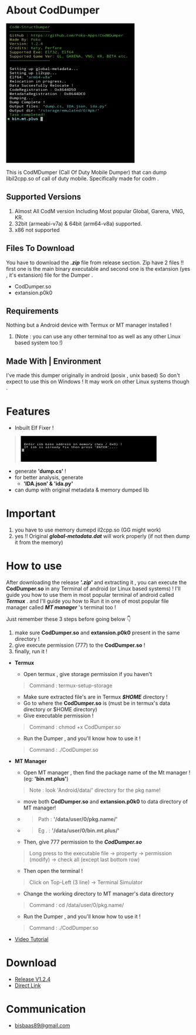 
# About CodDumper
<img src="preview_img.jpg" width="350" height= "380"/>

This is CodMDumper (Call Of Duty Mobile Dumper) that can dump libil2cpp.so of call of duty mobile.
Specifically made for codm .

## Supported Versions
1) Almost All CodM version Including Most popular Global, Garena, VNG, KR. 
2) 32bit (armeabi-v7a) & 64bit (arm64-v8a) supported.
3) x86 not supported

## Files To Download
You have to download the ***.zip*** file from release section. Zip have 2 files !! first one is the main binary executable and
second one is the extansion (yes , it's extansion) file for the Dumper .
 * CodDumper.so
 * extansion.p0k0
## Requirements
Nothing but a Android device with Termux or MT manager installed !
1. (Note : you can use any other terminal too as well as any other Linux based system too !)

## Made With | Environment
I've made this dumper originally in android (posix , unix based)
So don't expect to use this on Windows ! 
It may work on other Linux systems though .

# Features

- Inbuilt Elf Fixer ! 
> <img src="elf_fixer_img.jpg" width="370" height= "70"/>
- generate **'dump.cs'** !
- for better analysis, generate
    * **'IDA.json' & 'ida.py'**
- can dump with original metadata & memory dumped lib

# Important
1) you have to use memory dumepd il2cpp.so (GG might work)
2) yes !! Original ***global-metadata.dat*** will work properly (if not then dump it from the memory)

# How to use
After downloading the release ***'.zip'*** and extracting it , you can execute the **CodDumper.so** in any
Terminal of android (or Linux based systems) ! I'll guide you how to use them in most popular terminal
of android called ***Termux*** . and I'll guide you how to Run it in one of most popular file manager called ***MT manager*** 's terminal too !

Just remember these 3 steps before going below 👇
1) make sure **CodDumper.so** and **extansion.p0k0** present in the same directory !
2) give execute permission (777) to the **CodDumper.so** !
3) finally, run it !

* **Termux**
  * Open termux , give storage permission if you haven't 
  > Command : termux-setup-storage
  * Make sure extracted file's are in Termux ***$HOME*** directory !
  * Go to where the **CodDumper.so** is (must be in termux's data directory or $HOME directory)
  * Give executable permission !
  > Command : chmod +x CodDumper.so
  * Run the Dumper , and you'll know how to use it !
  > Command : ./CodDumper.so

* **MT Manager**
  * Open MT manager , then find the package name of the Mt manager !(eg: **'bin.mt.plus'**)
  > Note : look 'Android/data/' directory for the pkg name!
  * move both **CodDumper.so** and **extansion.p0k0** to data directory of MT manager! 
  * > Path : **'/data/user/0/pkg.name/'**
  * > Eg . : **'/data/user/0/bin.mt.plus/'**
  * Then, give 777 permission to the ***CodDumper.so***
  > Long press to the executable file -> property -> permission (modify) -> check all (except last bottom row)
  * Then open the terminal !
  > Click on Top-Left (3 line) -> Terminal Simulator
  * Change the working directory to MT manager's data directory
  > Command : cd /data/user/0/pkg.name/
  * Run the Dumper , and you'll know how to use it !
  > Command : ./CodDumper.so

* [Video Tutorial](https://youtu.be/FGskaX7HCIo)

# Download 
* [Release V1.2.4](https://github.com/Poko-Apps/CodMDumper/releases/tag/v1.2.4)
* [Direct Link](https://github.com/Poko-Apps/CodMDumper/releases/download/v1.2.4/CodDumper.zip)

# Communication
 * bisbaas89@gmail.com
